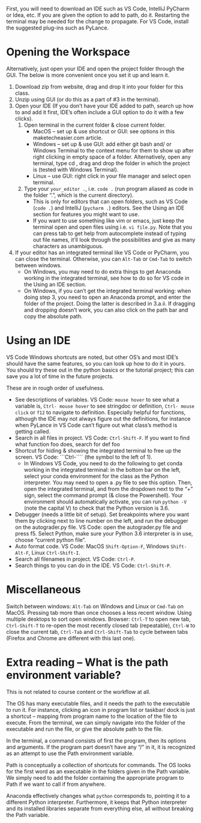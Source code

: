 First, you will need to download an IDE such as VS Code, IntelliJ PyCharm or Idea, etc. If you are given the option to add to path, do it. Restarting the terminal may be needed for the change to propagate. For VS Code, install the suggested plug-ins such as PyLance.

# Opening the Workspace

Alternatively, just open your IDE and open the project folder through the GUI. The below is more convenient once you set it up and learn it.

1. Download zip from website, drag and drop it into your folder for this class.
2. Unzip using GUI (or do this as a part of #3 in the terminal).
3. Open your IDE (If you don’t have your IDE added to path, search up how to and add it first, IDE’s often include a GUI option to do it with a few clicks).
   1. Open terminal in the current folder & close current folder.
      - MacOS – set up & use shortcut or GUI: see options in this maketecheasier.com article.
      - Windows – set up & use GUI: add either git bash and/ or Windows Terminal to the context menu for them to show up after right clicking in empty space of a folder. Alternatively, open any terminal, type cd , drag and drop the folder in which the project is (tested with Windows Terminal).
      - Linux – use GUI: right click in your file manager and select open terminal.
   2. Type your ```your_editor .```, i.e. ```code .``` (run program aliased as code in the folder “.”, which is the current directory).
      - This is only for editors that can open folders, such as VS Code (```code .```) and IntelliJ (```pycharm .```) editors. See the Using an IDE section for features you might want to use.
      - If you want to use something like vim or emacs, just keep the terminal open and open files using i.e. ```vi file.py```. Note that you can press tab to get help from autocomplete instead of typing out file names, it’ll look through the possibilities and give as many characters as unambiguous.
4. If your editor has an integrated terminal like VS Code or PyCharm, you can close the terminal. Otherwise, you can ```Alt-Tab``` or ```Cmd-Tab``` to switch between windows.
   - On Windows, you may need to do extra things to get Anaconda working in the integrated terminal, see how to do so for VS code in the Using an IDE section.
   - On Windows, if you can’t get the integrated terminal working: when doing step 3, you need to open an Anaconda prompt, and enter the folder of the project. Doing the latter is described in 3.a.ii. If dragging and dropping doesn’t work, you can also click on the path bar and copy the absolute path.

# Using an IDE

VS Code Windows shortcuts are noted, but other OS’s and most IDE’s should have the same features, so you can look up how to do it in yours. You should try these out in the python basics or the tutorial project; this can save you a lot of time in the future projects.

These are in rough order of usefulness.

- See descriptions of variables. VS Code: ```mouse hover``` to see what a variable is, ```Ctrl- mouse hover``` to see stringdoc or definition, ```Ctrl- mouse click``` or ```f12``` to navigate to definition. Especially helpful for functions, although the IDE may not always figure out the definitions, for instance when PyLance in VS Code can’t figure out what class’s method is getting called.
- Search in all files in project. VS Code: ```Ctrl-Shift-F```. If you want to find what function foo does, search for def foo
- Shortcut for hiding & showing the integrated terminal to free up the screen. VS Code: ```Ctrl-```` (the symbol to the left of 1).
  - In Windows VS Code, you need to do the following to get conda working in the integrated terminal: in the bottom bar on the left, select your conda environment for the class as the Python interpreter. You may need to open a .py file to see this option. Then, open the integrated terminal, and from the dropdown next to the “+” sign, select the command prompt (& close the Powershell). Your environment should automatically activate, you can run ```python -V``` (note the capital V) to check that the Python version is 3.6.
- Debugger (needs a little bit of setup). Set breakpoints where you want them by clicking next to line number on the left, and run the debugger on the autograder.py file. VS Code: open the autograder.py file and press f5. Select Python, make sure your Python 3.6 interpreter is in use, choose “current python file”.
- Auto format code. VS Code: MacOS ```Shift-Option-F```, Windows ```Shift-Alt-F```, Linux ```Ctrl-Shift-I```.
- Search all filenames in project. VS Code: ```Ctrl-P```.
- Search things to you can do in the IDE. VS Code: ```Ctrl-Shift-P```.

# Miscellaneous

Switch between windows: ```Alt-Tab``` on Windows and Linux or ```Cmd-Tab``` on MacOS. Pressing tab more than once chooses a less recent window.
Using multiple desktops to sort open windows.
Browser: ```Ctrl-T``` to open new tab, ```Ctrl-Shift-T``` to re-open the most recently closed tab (repeatable), ```Ctrl-W``` to close the current tab, ```Ctrl-Tab``` and ```Ctrl-Shift-Tab``` to cycle between tabs (Firefox and Chrome are different with this last one).

# Extra reading – What is the path environment variable?

This is not related to course content or the workflow at all.

The OS has many executable files, and it needs the path to the executable to run it. For instance, clicking an icon in program list or taskbar/ dock is just a shortcut – mapping from program name to the location of the file to execute. From the terminal, we can simply navigate into the folder of the executable and run the file, or give the absolute path to the file.

In the terminal, a command consists of first the program, then its options and arguments. If the program part doesn’t have any “/” in it, it is recognized as an attempt to use the Path environment variable.

Path is conceptually a collection of shortcuts for commands. The OS looks for the first word as an executable in the folders given in the Path variable. We simply need to add the folder containing the appropriate program to Path if we want to call if from anywhere.

Anaconda effectively changes what ```python``` corresponds to, pointing it to a different Python interpreter. Furthermore, it keeps that Python interpreter and its installed libraries separate from everything else, all without breaking the Path variable.


